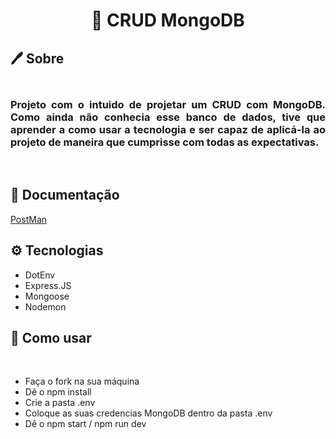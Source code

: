 <div align="center">
  <h1> 🚀 CRUD MongoDB</h1>
</div>

<h2> 🖊 Sobre</h2>
<h3 align="justify"> 
</br>
Projeto com o intuido de projetar um CRUD com MongoDB. Como ainda não conhecia esse banco de dados, tive que aprender a como usar a tecnologia
e ser capaz de aplicá-la ao projeto de maneira que cumprisse com todas as expectativas.  
</h3>
</br>
<h2>📃 Documentação</h2>
<p><a href="https://documenter.getpostman.com/view/21022540/2s93K1pzK5">PostMan</a></p>


<h2> ⚙ Tecnologias</h2>
<ul>
<li>DotEnv</li>
<li>Express.JS</li>
<li>Mongoose</li>
<li>Nodemon</li>
 </ul>
 
 
 <h2> 🔧 Como usar</h2> 
</br>
<ul>
  <li>Faça o fork na sua máquina</li>
  <li>Dê o npm install</li>
  <li>Crie a pasta .env</li>
  <li>Coloque as suas credencias MongoDB dentro da pasta .env</li>
  <li>Dê o npm start / npm run dev</li>
</ul>





